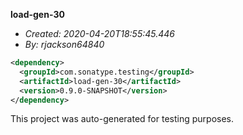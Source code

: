 **load-gen-30**
+ _Created: 2020-04-20T18:55:45.446_
+ _By: rjackson64840_

```xml
<dependency>
  <groupId>com.sonatype.testing</groupId>
  <artifactId>load-gen-30</artifactId>
  <version>0.9.0-SNAPSHOT</version>
</dependency>
```

This project was auto-generated for testing purposes.
